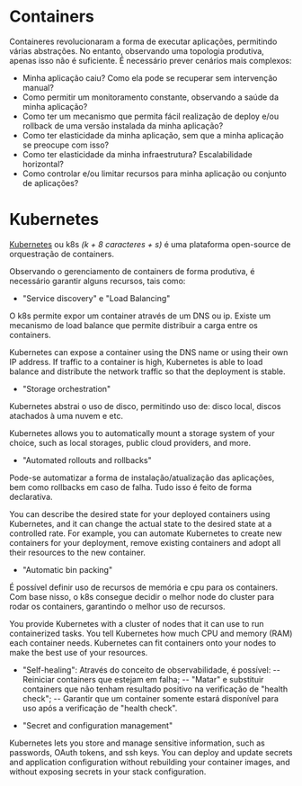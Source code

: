 # Containers

Containeres revolucionaram a forma de executar aplicações, permitindo várias abstrações.
No entanto, observando uma topologia produtiva, apenas isso não é suficiente.
É necessário prever cenários mais complexos:
- Minha aplicação caiu? Como ela pode se recuperar sem intervenção manual? 
- Como permitir um monitoramento constante, observando a saúde da minha aplicação?
- Como ter um mecanismo que permita fácil realização de deploy e/ou rollback de uma versão instalada da minha aplicação?
- Como ter elasticidade da minha aplicação, sem que a minha aplicação se preocupe com isso?
- Como ter elasticidade da minha infraestrutura? Escalabilidade horizontal?
- Como controlar e/ou limitar recursos para minha aplicação ou conjunto de aplicações?

# Kubernetes

[Kubernetes](https://kubernetes.io/) ou k8s *(k + 8 caracteres + s)* é uma plataforma open-source de orquestração de containers.

Observando o gerenciamento de containers de forma produtiva, é necessário garantir alguns recursos, tais como:

- "Service discovery" e "Load Balancing"

O k8s permite expor um container através de um DNS ou ip. Existe um mecanismo de load balance que permite distribuir a carga entre os containers.

Kubernetes can expose a container using the DNS name or using their own IP address. If traffic to a container is high, Kubernetes is able to load balance and distribute the network traffic so that the deployment is stable.

- "Storage orchestration"

Kubernetes abstrai o uso de disco, permitindo uso de: disco local, discos atachados à uma nuvem e etc.

Kubernetes allows you to automatically mount a storage system of your choice, such as local storages, public cloud providers, and more.

- "Automated rollouts and rollbacks"

Pode-se automatizar a forma de instalação/atualização das aplicações, bem como rollbacks em caso de falha. Tudo isso é feito de forma declarativa.

You can describe the desired state for your deployed containers using Kubernetes, and it can change the actual state to the desired state at a controlled rate. For example, you can automate Kubernetes to create new containers for your deployment, remove existing containers and adopt all their resources to the new container.

- "Automatic bin packing"

É possível definir uso de recursos de memória e cpu para os containers. Com base nisso, o k8s consegue decidir o melhor node do cluster para rodar os containers, garantindo o melhor uso de recursos.

You provide Kubernetes with a cluster of nodes that it can use to run containerized tasks. You tell Kubernetes how much CPU and memory (RAM) each container needs. Kubernetes can fit containers onto your nodes to make the best use of your resources.

- "Self-healing": Através do conceito de observabilidade, é possível:
-- Reiniciar containers que estejam em falha;
-- "Matar" e substituir containers que não tenham resultado positivo na verificação de "health check";
-- Garantir que um container somente estará disponível para uso após a verificação de "health check".

- "Secret and configuration management"

Kubernetes lets you store and manage sensitive information, such as passwords, OAuth tokens, and ssh keys. You can deploy and update secrets and application configuration without rebuilding your container images, and without exposing secrets in your stack configuration.
    